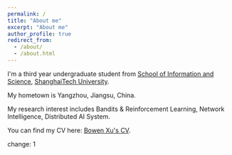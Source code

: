 ```yaml
---
permalink: /
title: "About me"
excerpt: "About me"
author_profile: true
redirect_from: 
  - /about/
  - /about.html
---
```

I'm a third year undergraduate student from [School of Information and Science](https://sist.shanghaitech.edu.cn/), [ShanghaiTech University](https://www.shanghaitech.edu.cn/).

My hometown is Yangzhou, Jiangsu, China.

My research interest includes Bandits & Reinforcement Learning, Network Intelligence, Distributed AI System.

You can find my CV here: [Bowen Xu&#39;s CV](https://xubowen0816.github.io/bowen-xu.github.io/assets/Bowen_Xu__ShanghaiTech__CS.pdf).

change: 1
